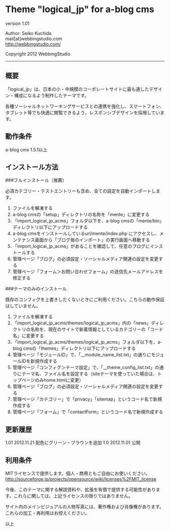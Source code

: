 Theme "logical_jp" for a-blog cms
====================================

version 1.01

Author: Seiko Kuchida  
mail[at]webbingstudio.com  
http://webbingstudio.com/

Copyright 2012 WebbingStudio

- - - - - - - - - - - - - - - - - - -

概要
------------------------------------

「logical_jp」は、日本の小・中規模のコーポレートサイトに最も適したデザイン・構成になるよう制作したテーマです。

各種ソーシャルネットワーキングサービスとの連携を強化し、スマートフォン、タブレット等でも快適に閲覧できるよう、レスポンシブデザインを採用しています。


動作条件
------------------------------------

a-blog cms 1.5.1以上


インストール方法
------------------------------------

###フルインストール（推薦）

必須カテゴリー・テストエントリーも含め、全ての設定を自動インポートします。

1. ファイルを解凍する
2. a-blog cmsの「setup」ディレクトリの名称を「mente」に変更する
3. 「import_logical_jp_acms」フォルダ以下を、a-blog cmsの「mente/bin」ディレクトリ以下にアップロードする
4. a-blog cmsをインストールしているurl/mente/index.php にアクセスし、メンテナンス画面から「ブログ毎のインポート」の実行画面へ移動する
5. 「import_logical_jp_acms」があることを確認して、任意のブログにインストールする
6. 管理ページ「ブログ」の必須設定・ソーシャルメディア関連の設定を変更する
7. 管理ページ「フォーム＞お問い合わせフォーム」の送信先メールアドレスを修正する

###テーマのみのインストール

既存のコンフィグを上書きしたくないときにご利用ください。こちらの動作保証はしていません。

1. ファイルを解凍する
2. 「import_logical_jp_acms/themes/logical_jp_acms」内の「news」ディレクトリの名称を、現在のサイトで新着情報としているカテゴリーの「コード名」に変更する
3. 「import_logical_jp_acms/themes/logical_jp_acms」フォルダ以下を、a-blog cmsの「themes」ディレクトリ以下にアップロードする
4. 管理ページ「モジュールID」で、「__module_name_list.txt」の通りにモジュールIDを新規作成する
5. 管理ページ「コンフィグ＞テーマ設定」で、「__theme_config_list.txt」の通りにテーマ名、ファイル名を設定する（siteテーマを使っていた場合は、トップページのみhome.htmlに変更）
6. 管理ページ「ブログ」の必須設定・ソーシャルメディア関連の設定を変更する
7. 管理ページ「カテゴリー」で「privacy」「sitemap」というコード名で新規作成する
8. 管理ページ「フォーム」で「contactForm」というコード名で新規作成する

更新履歴
------------------------------------

1.01 2012.11.21 配色にグリーン・ブラウンを追加
1.0  2012.11.01 公開


利用条件
------------------------------------

MITライセンスで提供します。個人・商用ともご自由にお使いください。  
http://sourceforge.jp/projects/opensource/wiki/licenses%2FMIT_license

今後、このテーマに関する解説資料や、拡張を有償で提供する可能性があります。これらに関しては、上記ライセンスの限りではありません。  

サイト内のメインビジュアルの人物写真には、著作権および肖像権があります。  
これらの加工・再利用はお控えください。

以上
